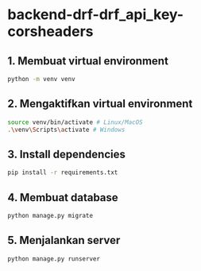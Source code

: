 # backend-drf-drf_api_key-corsheaders

## 1. Membuat virtual environment
```bash
python -m venv venv
```

## 2. Mengaktifkan virtual environment
```bash
source venv/bin/activate # Linux/MacOS
.\venv\Scripts\activate # Windows
```

## 3. Install dependencies
```bash
pip install -r requirements.txt
```

## 4. Membuat database
```bash
python manage.py migrate
```

## 5. Menjalankan server
```bash
python manage.py runserver
```
